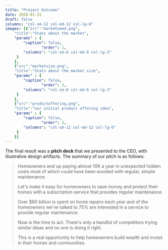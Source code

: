 ```yaml
---
title: "Project Outcome"
date: 2020-01-31
draft: false
columns: "col-sm-12 col-md-12 col-lg-6"
images: [{"src":"marketneed.png",
    "title":"Stats about the market",
    "params" : {
        "caption": false,
                "order": 1,
        "columns": "col-sm-6 col-md-6 col-lg-3"
     }
    },
    {"src":"marketsize.png",
    "title":"Stats about the market size",
    "params" : {
        "caption": false,
                "order": 2,
        "columns": "col-sm-6 col-md-6 col-lg-3"
     }
    },
    {"src":"productoffering.png",
    "title":"our initial product offering idea",
    "params" : {
        "caption": false,
                "order": 3,
        "columns": "col-sm-12 col-md-12 col-lg-6"
     }
    }]
---
```

The final result was a **pitch deck** that we presented to the CEO, with illustrative design artifacts. The summary of our pitch is as follows:
> Homeowners end up paying almost 10K a year in unexpected hidden costs most of which could have been avoided with regular, simple maintenance.
> 
> Let's make it easy for homeowners to save money and protect their homes with a subscription service that provides regular maintenance.
> 
>Over $80 billion is spent on home repairs each year and of the homeowners we've talked to 75% are interested in a service to provide regular maintenance.
> 
>Now is the time to act. There's only a handful of competitors trying similar ideas and no one is doing it right.
> 
>This is a real opportunity to help homeowners build wealth and invest in their  homes and communities.